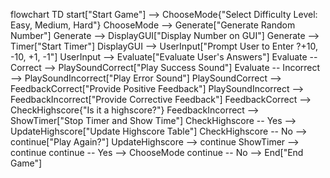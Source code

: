 flowchart TD
    start["Start Game"] --> ChooseMode{"Select Difficulty Level: Easy, Medium, Hard"}
    ChooseMode --> Generate["Generate Random Number"]
    Generate --> DisplayGUI["Display Number on GUI"]
    Generate --> Timer["Start Timer"]
    DisplayGUI --> UserInput["Prompt User to Enter ?+10, -10, +1, -1"]
    UserInput --> Evaluate["Evaluate User's Answers"]
    Evaluate -- Correct --> PlaySoundCorrect["Play Success Sound"]
    Evaluate -- Incorrect --> PlaySoundIncorrect["Play Error Sound"]
    PlaySoundCorrect --> FeedbackCorrect["Provide Positive Feedback"]
    PlaySoundIncorrect --> FeedbackIncorrect["Provide Corrective Feedback"]
    FeedbackCorrect --> CheckHighscore{"Is it a highscore?"}
    FeedbackIncorrect --> ShowTimer["Stop Timer and Show Time"]
    CheckHighscore -- Yes --> UpdateHighscore["Update Highscore Table"]
    CheckHighscore -- No --> continue["Play Again?"]
    UpdateHighscore --> continue
    ShowTimer --> continue
    continue -- Yes --> ChooseMode
    continue -- No --> End["End Game"]
